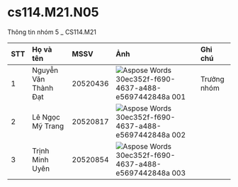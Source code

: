 # cs114.M21.N05
Thông tin nhóm 5 \_ CS114.M21

|**STT**|**Họ và tên**|**MSSV**|**Ảnh**|**Ghi chú**|
| :- | :- | :- | :- | :- |
|1|Nguyễn Văn Thành Đạt|20520436|![Aspose Words 30ec352f-f690-4637-a488-e5697442848a 001](https://user-images.githubusercontent.com/83054719/161460704-447684f5-1d16-4c34-b253-2582d596ce6a.jpeg)|Trưởng nhóm|
|2|Lê Ngọc Mỹ Trang|20520817|![Aspose Words 30ec352f-f690-4637-a488-e5697442848a 002](https://user-images.githubusercontent.com/83054719/161460716-8fe0ae4a-fd96-4945-9409-2981af04f640.jpeg)|
|3|Trịnh Minh Uyên|20520854|![Aspose Words 30ec352f-f690-4637-a488-e5697442848a 003](https://user-images.githubusercontent.com/83054719/161460726-7dc16566-9318-408c-8c1e-5e2406de67f2.jpeg)|

